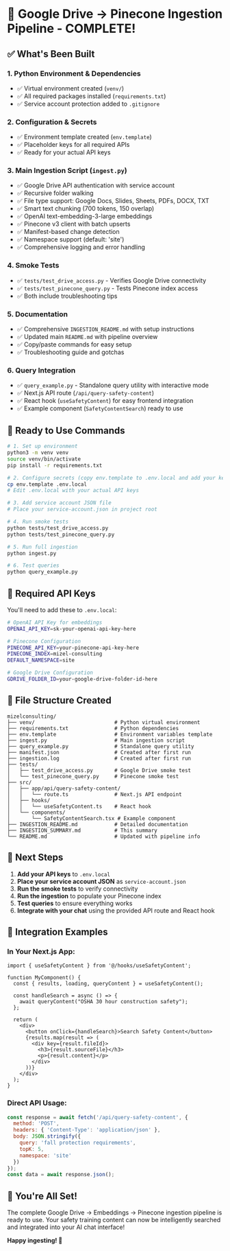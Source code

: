 # 🎉 Google Drive → Pinecone Ingestion Pipeline - COMPLETE!

## ✅ What's Been Built

### 1. **Python Environment & Dependencies**
- ✅ Virtual environment created (`venv/`)
- ✅ All required packages installed (`requirements.txt`)
- ✅ Service account protection added to `.gitignore`

### 2. **Configuration & Secrets**
- ✅ Environment template created (`env.template`)
- ✅ Placeholder keys for all required APIs
- ✅ Ready for your actual API keys

### 3. **Main Ingestion Script** (`ingest.py`)
- ✅ Google Drive API authentication with service account
- ✅ Recursive folder walking
- ✅ File type support: Google Docs, Slides, Sheets, PDFs, DOCX, TXT
- ✅ Smart text chunking (700 tokens, 150 overlap)
- ✅ OpenAI text-embedding-3-large embeddings
- ✅ Pinecone v3 client with batch upserts
- ✅ Manifest-based change detection
- ✅ Namespace support (default: 'site')
- ✅ Comprehensive logging and error handling

### 4. **Smoke Tests**
- ✅ `tests/test_drive_access.py` - Verifies Google Drive connectivity
- ✅ `tests/test_pinecone_query.py` - Tests Pinecone index access
- ✅ Both include troubleshooting tips

### 5. **Documentation**
- ✅ Comprehensive `INGESTION_README.md` with setup instructions
- ✅ Updated main `README.md` with pipeline overview
- ✅ Copy/paste commands for easy setup
- ✅ Troubleshooting guide and gotchas

### 6. **Query Integration**
- ✅ `query_example.py` - Standalone query utility with interactive mode
- ✅ Next.js API route (`/api/query-safety-content`)
- ✅ React hook (`useSafetyContent`) for easy frontend integration
- ✅ Example component (`SafetyContentSearch`) ready to use

## 🚀 Ready to Use Commands

```bash
# 1. Set up environment
python3 -m venv venv
source venv/bin/activate
pip install -r requirements.txt

# 2. Configure secrets (copy env.template to .env.local and add your keys)
cp env.template .env.local
# Edit .env.local with your actual API keys

# 3. Add service account JSON file
# Place your service-account.json in project root

# 4. Run smoke tests
python tests/test_drive_access.py
python tests/test_pinecone_query.py

# 5. Run full ingestion
python ingest.py

# 6. Test queries
python query_example.py
```

## 🔑 Required API Keys

You'll need to add these to `.env.local`:

```bash
# OpenAI API Key for embeddings
OPENAI_API_KEY=sk-your-openai-api-key-here

# Pinecone Configuration  
PINECONE_API_KEY=your-pinecone-api-key-here
PINECONE_INDEX=mizel-consulting
DEFAULT_NAMESPACE=site

# Google Drive Configuration
GDRIVE_FOLDER_ID=your-google-drive-folder-id-here
```

## 📁 File Structure Created

```
mizelconsulting/
├── venv/                          # Python virtual environment
├── requirements.txt               # Python dependencies
├── env.template                   # Environment variables template
├── ingest.py                      # Main ingestion script
├── query_example.py               # Standalone query utility
├── manifest.json                  # Created after first run
├── ingestion.log                  # Created after first run
├── tests/
│   ├── test_drive_access.py       # Google Drive smoke test
│   └── test_pinecone_query.py     # Pinecone smoke test
├── src/
│   ├── app/api/query-safety-content/
│   │   └── route.ts               # Next.js API endpoint
│   ├── hooks/
│   │   └── useSafetyContent.ts    # React hook
│   └── components/
│       └── SafetyContentSearch.tsx # Example component
├── INGESTION_README.md            # Detailed documentation
├── INGESTION_SUMMARY.md           # This summary
└── README.md                      # Updated with pipeline info
```

## 🎯 Next Steps

1. **Add your API keys** to `.env.local`
2. **Place your service account JSON** as `service-account.json`
3. **Run the smoke tests** to verify connectivity
4. **Run the ingestion** to populate your Pinecone index
5. **Test queries** to ensure everything works
6. **Integrate with your chat** using the provided API route and React hook

## 🔧 Integration Examples

### In Your Next.js App:
```tsx
import { useSafetyContent } from '@/hooks/useSafetyContent';

function MyComponent() {
  const { results, loading, queryContent } = useSafetyContent();
  
  const handleSearch = async () => {
    await queryContent("OSHA 30 hour construction safety");
  };
  
  return (
    <div>
      <button onClick={handleSearch}>Search Safety Content</button>
      {results.map(result => (
        <div key={result.fileId}>
          <h3>{result.sourceFile}</h3>
          <p>{result.content}</p>
        </div>
      ))}
    </div>
  );
}
```

### Direct API Usage:
```javascript
const response = await fetch('/api/query-safety-content', {
  method: 'POST',
  headers: { 'Content-Type': 'application/json' },
  body: JSON.stringify({ 
    query: 'fall protection requirements',
    topK: 5,
    namespace: 'site'
  })
});
const data = await response.json();
```

## 🎉 You're All Set!

The complete Google Drive → Embeddings → Pinecone ingestion pipeline is ready to use. Your safety training content can now be intelligently searched and integrated into your AI chat interface!

**Happy ingesting! 🚀**
